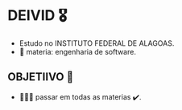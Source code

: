 # DEIVID 🎖️
- Estudo no INSTITUTO FEDERAL DE ALAGOAS.
- 🌱 materia: engenharia de software.

## OBJETIIVO 🎯

- 🧑🏻‍🎓 passar em todas as materias ✔️.
